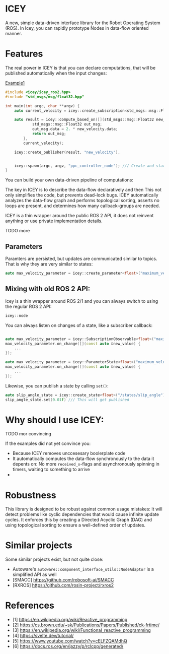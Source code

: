 # ICEY 

A new, simple data-driven interface library for the Robot Operating System (ROS). 
In Icey, you can rapidly prototype Nodes in data-flow oriented manner.

# Features 

The real power in ICEY is that you can declare computations, that will  be published automatically when the input changes: 

[Example1](examples/simple.cpp)
```cpp
#include <icey/icey_ros2.hpp>
#include "std_msgs/msg/float32.hpp"

int main(int argc, char **argv) {
    auto current_velocity = icey::create_subscription<std_msgs::msg::Float32>("current_velocity");

    auto result = icey::compute_based_on([](std_msgs::msg::Float32 new_velocity) {
            std_msgs::msg::Float32 out_msg;
            out_msg.data = 2. * new_velocity.data;
            return out_msg;
        },
        current_velocity);

    icey::create_publisher(result, "new_velocity"),


    icey::spawn(argc, argv, "ppc_controller_node"); /// Create and start node
}
```

You can build your own data-driven pipeline of computations:


The key in ICEY is to describe the data-flow declaratively and then 
This not only simplifies the code, but prevents dead-lock bugs. ICEY automatically analyzes the data-flow graph and performs topological sorting, asserts no loops are present, and determines how many callback-groups are needed.

ICEY is a thin wrapper around the public ROS 2 API, it does not reinvent anything or use private implementation details.


TODO more 

## Parameters 

Paramters are persisted, but updates are communicated similar to topics. That is why they are very similar to states:

```cpp
auto max_velocity_parameter = icey::create_parameter<float>("maximum_velocity");
```


## Mixing with old ROS 2 API: 

Icey is a thin wrapper around ROS 2/1 and you can always switch to using the regular ROS 2 API: 

```cpp
icey::node
```

You can always listen on changes of a state, like a subscriber callback:

```cpp

auto max_velocity_parameter = icey::SubscriptionObservable<float>("maximum_velocity");
max_velocity_parameter.on_change([](const auto &new_value) {
    ...
});

auto max_velocity_parameter = icey::ParameterState<float>("maximum_velocity");
max_velocity_parameter.on_change([](const auto &new_value) {
    ...
});
```

Likewise, you can publish a state by calling `set()`: 

```cpp
auto slip_angle_state = icey::create_state<float>("/states/slip_angle");
slip_angle_state.set(0.01f) /// This will get published
```

# Why should I use ICEY: 

TODO mor convincing 

If the examples did not yet convince you: 

- Because ICEY removes unccesesary boolerplate code
- It automatically computes the data-flow synchronously to the data it depents on: No more `received_x`-flags and asynchronously spinning in timers, waiting to something to arrive 
- 

# Robustness 

This library is designed to be robust against common usage mistakes: It will detect problems like cyclic dependencies that would cause infinite update cycles. It enforces this by creating a Directed Acyclic Graph (DAG) and using topological sorting to ensure a well-defined order of updates. 

# Similar projects 

Some similar projects exist, but not quite close:
- Autoware's `autoware::component_interface_utils::NodeAdaptor` is a simplified API as well 
- [SMACC] https://github.com/robosoft-ai/SMACC
- [RXROS] https://github.com/rosin-project/rxros2

# References 

- [1] https://en.wikipedia.org/wiki/Reactive_programming 
- [2] https://cs.brown.edu/~sk/Publications/Papers/Published/ck-frtime/
- [3] https://en.wikipedia.org/wiki/Functional_reactive_programming
- [4] https://svelte.dev/tutorial/
- [5] https://www.youtube.com/watch?v=cELFZQAMdhQ
- [6] https://docs.ros.org/en/jazzy/p/rclcpp/generated/

